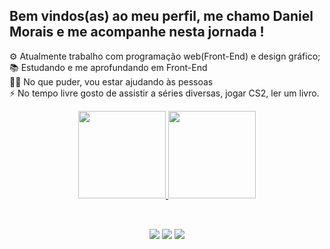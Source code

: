 ## Bem vindos(as) ao meu perfil, me chamo Daniel Morais e me acompanhe nesta jornada !

⚙️ Atualmente trabalho com programação web(Front-End) e design gráfico;
<br>📚 Estudando e me aprofundando em Front-End
<br>👊🏻 No que puder, vou estar ajudando às pessoas
<br>⚡ No tempo livre gosto de assistir a séries diversas, jogar CS2, ler um livro.

<div align="center">
  <a href="https://github.com/danielrmorais">
  <img height="140em" src="https://github-readme-stats.vercel.app/api?username=danielrmorais&show_icons=true&theme=prussian&include_all_commits=true&count_private=true"/>
  <img height="140em" src="https://github-readme-stats.vercel.app/api/top-langs/?username=danielrmorais&layout=compact&theme=prussian"/>
</div>
  
  ##
  
  <br>
<div align="center">
    <a href = "mailto:danielrmorais@outlook.com"><img src="https://img.shields.io/badge/-Email-%23333?style=for-the-badge&logo=gmail&logoColor=white" target="_blank"></a>
    <a href="https://www.linkedin.com/in/danielrmorais/" target="_blank"><img src="https://img.shields.io/badge/-LinkedIn-%230077B5?style=for-the-badge&logo=linkedin&logoColor=white" target="_blank"></a>
    <a href="https://www.instagram.com/odanmorais/" target="_blank"><img src="https://img.shields.io/badge/-Instagram-%23E4405F?style=for-the-badge&logo=instagram&logoColor=white" target="_blank"></a>
</div>
